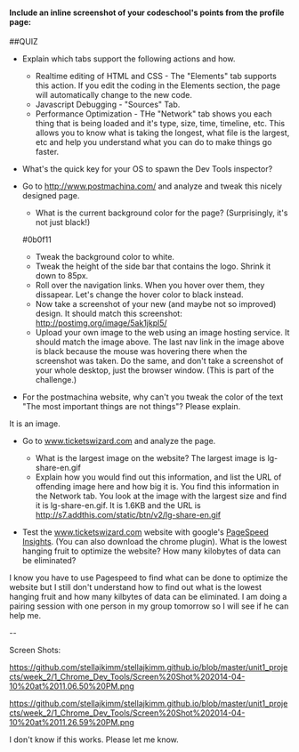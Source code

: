 #### Include an inline screenshot of your codeschool's points from the profile page:

<!-- Modify the Markdown to include your answers. Don't delete the questions! -->

##QUIZ
* Explain which tabs support the following actions and how.
  * Realtime editing of HTML and CSS - The "Elements" tab supports this action.  If you edit the coding in the Elements section, the page will automatically change to the new code.
  * Javascript Debugging - "Sources" Tab.
  * Performance Optimization - THe "Network" tab shows you each thing that is being loaded and it's type, size, time, timeline, etc.  This allows you to know what is taking the longest, what file is the largest, etc and help you understand what you can do to make things go faster.

* What's the quick key for your OS to spawn the Dev Tools inspector?

* Go to http://www.postmachina.com/ and analyze and tweak this nicely designed page.
  * What is the current background color for the page?  (Surprisingly, it's not just black!)

  #0b0f11

  * Tweak the background color to white.
  * Tweak the height of the side bar that contains the logo.  Shrink it down to 85px.
  * Roll over the navigation links.  When you hover over them, they dissapear.  Let's change the hover color to black instead.
  * Now take a screenshot of your new (and maybe not so improved) design.  It should match this screenshot: http://postimg.org/image/5ak1jkpl5/
  * Upload your own image to the web using an image hosting service.  It should match the image above. The last nav link in the image above is black because the mouse was hovering there when the screenshot was taken. Do the same, and don't take a screenshot of your whole desktop, just the browser window. (This is part of the challenge.)

* For the postmachina website, why can't you tweak the color of the text "The most important things are not things"?  Please explain.

It is an image.

* Go to www.ticketswizard.com and analyze the page.  
  * What is the largest image on the website?   The largest image is lg-share-en.gif
  * Explain how you would find out this information, and list the URL of offending image here and how big it is.  You find this information in the Network tab.  You look at the image with the largest size and find it is lg-share-en.gif.  It is 1.6KB and the URL is http://s7.addthis.com/static/btn/v2/lg-share-en.gif

* Test the www.ticketswizard.com website with google's [PageSpeed Insights](http://www.ticketswizard.com/).  (You can also download the chrome plugin).  What is the lowest hanging fruit to optimize the website?  How many kilobytes of data can be eliminated?

I know you have to use Pagespeed to find what can be done to optimize the website but I still don't understand how to find out what is the lowest hanging fruit and how many kilbytes of data can be eliminated.  I am doing a pairing session with one person in my group tomorrow so I will see if he can help me.


--

Screen Shots:

https://github.com/stellajkimm/stellajkimm.github.io/blob/master/unit1_projects/week_2/1_Chrome_Dev_Tools/Screen%20Shot%202014-04-10%20at%2011.06.50%20PM.png

https://github.com/stellajkimm/stellajkimm.github.io/blob/master/unit1_projects/week_2/1_Chrome_Dev_Tools/Screen%20Shot%202014-04-10%20at%2011.26.59%20PM.png

I don't know if this works.  Please let me know.
